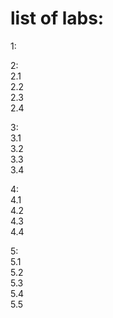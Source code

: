 # list of labs:
1:

2:  
2.1  
2.2  
2.3  
2.4

3:  
3.1  
3.2  
3.3  
3.4

4:  
4.1  
4.2  
4.3  
4.4

5:  
5.1  
5.2  
5.3  
5.4  
5.5
